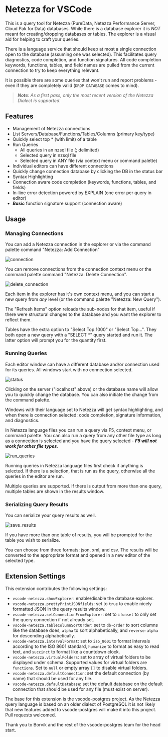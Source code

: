 # Netezza for VSCode

This is a query tool for Netezza (PureData, Netezza Performance Server, Cloud Pak for Data) databases.  While there is a database explorer it is _NOT_ meant for creating/dropping databases or tables.  The explorer is a visual aid for helping to craft your queries.

There is a language service that should keep at most a single connection open to the database (assuming one was selected).  This facilitates query diagnostics, code completion, and function signatures.  All code completion keywords, functions, tables, and field names are pulled from the current connection to try to keep everything relevant.

It is possible there are some queries that won't run and report problems - even if they are completely valid (`DROP DATABASE` comes to mind).

> *__Note__: As a first pass, only the most recent version of the Netezza Dialect is supported.*

## Features

* Management of Netezza connections
* List Servers/Database/Functions/Tables/Columns (primary key/type)
* Quickly select top * (with limit) of a table
* Run Queries
  * All queries in an nzsql file (; delimited)
  * Selected query in nzsql file
  * Selected query in ANY file (via context menu or command palette)
* Individual editors can have different connections
* Quickly change connection database by clicking the DB in the status bar
* Syntax Highlighting
* Connection aware code completion (keywords, functions, tables, and fields)
* In-line error detection powered by EXPLAIN (one error per query in editor)
* *__Basic__* function signature support (connection aware)

## Usage

### Managing Connections

You can add a Netezza connection in the explorer or via the command palette command "Netezza: Add Connection"

![connection](images/add_connection.gif)

You can remove connections from the connection context menu or the command palette command "Netezza: Delete Connection".

![delete_connection](images/delete_connection.gif)

Each item in the explorer has it's own context menu, and you can start a new query from _any_ level (or the command palette "Netezza: New Query").

The "Refresh Items" option reloads the sub-nodes for that item, useful if there were structural changes to the database and you want the explorer to reflect them.

Tables have the extra option to "Select Top 1000" or "Select Top...". They both open a new query with a "SELECT *" query started and run it.  The latter option will prompt you for the quantity first.

### Running Queries

Each editor window can have a different database and/or connection used for its queries.  All windows start with no connection selected.

![status](images/current_connection.png)

Clicking on the server ("localhost" above) or the database name will allow you to quickly change the database.  You can also initiate the change from the command palette.

Windows with their language set to Netezza will get syntax highlighting, and when there is connection selected: code completion, signature information, and diagnostics.

In Netezza language files you can run a query via F5, context menu, or command palette.  You can also run a query from any other file type as long as a connection is selected and you have the query selected - __*F5 will not work for other file types*__.

![run_queries](images/run_queries.gif)

Running queries in Netezza language files first check if anything is selected. If there is a selection, that is run as the query, otherwise all the queries in the editor are run.

Multiple queries are supported. If there is output from more than one query, multiple tables are shown in the results window.

### Serializing Query Results

You can serialize your query results as well.

![save_results](images/save_results.png)

If you have more than one table of results, you will be prompted for the table you wish to serialize.

You can choose from three formats: json, xml, and csv.  The results will be converted to the appropriate format and opened in a new editor of the selected type.

## Extension Settings

This extension contributes the following settings:

* `vscode-netezza.showExplorer`: enable/disable the database explorer.
* `vscode-netezza.prettyPrintJSONfields`: set to `true` to enable nicely formatted JSON in the query results window.
* `vscode-netezza.setConnectionFromExplorer`: set to `ifunset` to only set the query connection if not already set.
* `vscode-netezza.tableColumnSortOrder`: set to `db-order` to sort columns like the database does, `alpha` to sort alphabetically, and `reverse-alpha` for descending alphabetically.
* `vscode-netezza.intervalFormat`: set to `iso_8601` to format intervals according to the ISO 8601 standard, `humanize` to format as easy to read text, and `succinct` to format like a countdown clock.
* `vscode-netezza.virtualFolders`: set to array of virtual folders to be displayed under schema. Supported values for virtual folders are `functions`. Set to `null` or empty array `[]` to disable virtual folders.
* `vscode-netezza.defaultConnection`: set the default connection (by name) that should be used for any file.
* `vscode-netezza.defaultDatabase`: set the default database on the default connection that should be used for any file (must exist on server).

The base for this extension is the vscode-postgres project.  As the Netezza query language is based on an older dialect of PostgreSQL it is not likely that new features added to vscode-postgres will make it into this project.  Pull requests welcomed.

Thank you to Borvik and the rest of the vscode-postgres team for the head start.


